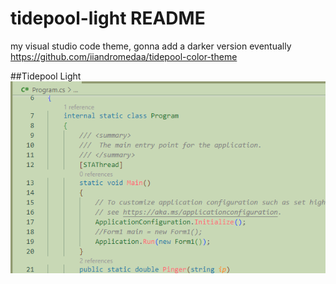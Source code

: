 # tidepool-light README
my visual studio code theme, gonna add a darker version eventually
https://github.com/iiandromedaa/tidepool-color-theme

##Tidepool Light
![Tidepool Light](https://raw.githubusercontent.com/iiandromedaa/tidepool-color-theme/main/img/tp-light.png)